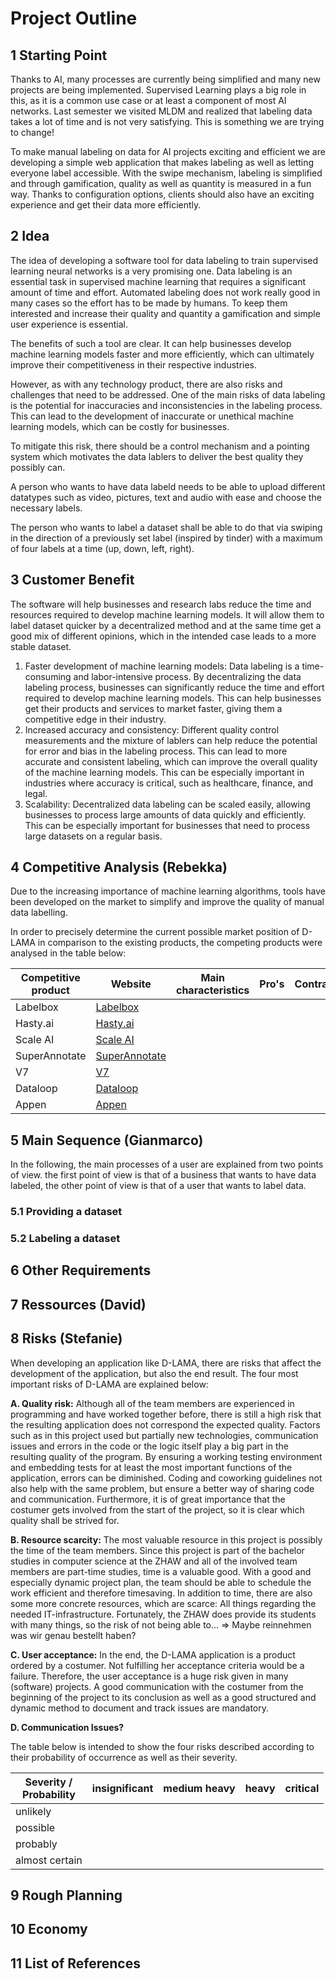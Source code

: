 # Project Outline



## 1 Starting Point

Thanks to AI, many processes are currently being simplified and many new projects are being implemented. Supervised Learning plays a big role in this, as it is a common use case or at least a component of most AI networks. Last semester we visited MLDM and realized that labeling data takes a lot of time and is not very satisfying. This is something we are trying to change! 

To make manual labeling on data for AI projects exciting and efficient we are developing a simple web application that makes labeling as well as letting everyone label accessible. With the swipe mechanism, labeling is simplified and through gamification, quality as well as quantity is measured in a fun way. Thanks to configuration options, clients should also have an exciting experience and get their data more efficiently.

## 2 Idea

The idea of developing a software tool for data labeling to train supervised learning neural networks is a very promising one. Data labeling is an essential task in supervised machine learning that requires a significant amount of time and effort. Automated labeling does not work really good in many cases so the effort has to be made by humans. To keep them interested and increase their quality and quantity a gamification and simple user experience is essential.

The benefits of such a tool are clear. It can help businesses develop machine learning models faster and more efficiently, which can ultimately improve their competitiveness in their respective industries.

However, as with any technology product, there are also risks and challenges that need to be addressed. One of the main risks of data labeling is the potential for inaccuracies and inconsistencies in the labeling process. This can lead to the development of inaccurate or unethical machine learning models, which can be costly for businesses.

To mitigate this risk, there should be a control mechanism and a pointing system which motivates the data lablers to deliver the best quality they possibly can.

A person who wants to have data labeld needs to be able to upload different datatypes such as video, pictures, text and audio with ease and choose the necessary labels.

The person who wants to label a dataset shall be able to do that via swiping in the direction of a previously set label (inspired by tinder) with a maximum of four labels at a time (up, down, left, right).

## 3 Customer Benefit

The software will help businesses and research labs reduce the time and resources required to develop machine learning models. It will allow them to label dataset quicker by a decentralized method and at the same time get a good mix of different opinions, which in the intended case leads to a more stable dataset. 

1. Faster development of machine learning models: Data labeling is a time-consuming and labor-intensive process. By decentralizing the data labeling process, businesses can significantly reduce the time and effort required to develop machine learning models. This can help businesses get their products and services to market faster, giving them a competitive edge in their industry.
2. Increased accuracy and consistency: Different quality control measurements and the mixture of lablers can help reduce the potential for error and bias in the labeling process. This can lead to more accurate and consistent labeling, which can improve the overall quality of the machine learning models. This can be especially important in industries where accuracy is critical, such as healthcare, finance, and legal.
3. Scalability: Decentralized data labeling can be scaled easily, allowing businesses to process large amounts of data quickly and efficiently. This can be especially important for businesses that need to process large datasets on a regular basis.

## 4 Competitive Analysis (Rebekka)
Due to the increasing importance of machine learning algorithms, tools have been developed on the market to simplify and improve the quality of manual data labelling.

In order to precisely determine the current possible market position of D-LAMA in comparison to the existing products, the competing products were analysed in the table below:


| Competitive product | Website                                         | Main characteristics | Pro's | Contra's |
|---------------------|-------------------------------------------------|----------------------|-------|----------|
| Labelbox            | [Labelbox](https://labelbox.com/)               |                      |       |          |
| Hasty.ai            | [Hasty.ai](https://hasty.ai/v2)                 |                      |       |          |
| Scale AI            | [Scale AI](https://scale.com/)                  |                      |       |          |
| SuperAnnotate       | [SuperAnnotate](https://www.superannotate.com/) |                      |       |          |
| V7                  | [V7](https://www.v7labs.com/)                   |                      |       |          |
| Dataloop            | [Dataloop](https://dataloop.ai/)                |                      |       |          |                 
| Appen               | [Appen](https://appen.com/)                     |                      |       |          |
 



## 5 Main Sequence (Gianmarco)
In the following, the main processes of a user are explained from two points of view. the first point of view is that of a business that wants to have data labeled, the other point of view is that of a user that wants to label data.
### 5.1 Providing a dataset

### 5.2 Labeling a dataset
## 6 Other Requirements

## 7 Ressources (David)

## 8 Risks (Stefanie)
When developing an application like D-LAMA, there are risks that affect the development of the application, but also the end result. The four most important risks of D-LAMA are explained below:

**A. Quality risk:**
Although all of the team members are experienced in programming and have worked together before, there is still a high risk that the resulting application does not correspond the expected quality. Factors such as in this project used but partially new technologies, communication issues and errors in the code or the logic itself play a big part in the resulting quality of the program.
By ensuring a working testing environment and embedding tests for at least the most important functions of the application, errors can be diminished. Coding and coworking guidelines not also help with the same problem, but ensure a better way of sharing code and communication. Furthermore, it is of great importance that the costumer gets involved from the start of the project, so it is clear which quality shall be strived for.

**B. Resource scarcity:**
The most valuable resource in this project is possibly the time of the team members. Since this project is part of the bachelor studies in computer science at the ZHAW and all of the involved team members are part-time studies, time is a valuable good. With a good and especially dynamic project plan, the team should be able to schedule the work efficient and therefore timesaving.
In addition to time, there are also some more concrete resources, which are scarce: All things regarding the needed IT-infrastructure. Fortunately, the ZHAW does provide its students with many things, so the risk of not being able to… 
=> Maybe reinnehmen was wir genau bestellt haben?

**C. User acceptance:**
In the end, the D-LAMA application is a product ordered by a costumer. Not fulfilling her acceptance criteria would be a failure. Therefore, the user acceptance is a huge risk given in many (software) projects. A good communication with the costumer from the beginning of the project to its conclusion as well as a good structured and dynamic method to document and track issues are mandatory.

**D. Communication Issues?**


The table below is intended to show the four risks described according to their probability of occurrence as well as their severity.

| Severity /<br/> Probability | insignificant | medium heavy | heavy | critical |
|-----------------------------|---------------|--------------|-------|----------|
| unlikely                    |               |              |       |          |
| possible                    |               |              |       |          |
| probably                    |               |              |       |          |
| almost certain              |               |              |       |          |


## 9 Rough Planning

## 10 Economy

## 11 List of References
